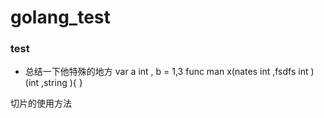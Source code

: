 # golang_test
### test
 - 总结一下他特殊的地方
    var a int , b = 1,3 
		func man x(nates int ,fsdfs int ) (int ,string ){
		}

切片的使用方法
